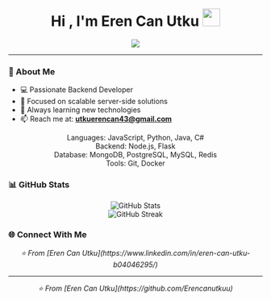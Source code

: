  <h1 align="center">Hi , I'm Eren Can Utku <img 
  src="https://media.giphy.com/media/TEnXkcsHrP4YedChhA/giphy.gif" 
  width="35"></h1>
  <p align="center">
    <img src="https://readme-typing-svg.demolab.com/?lines=Software+Engineer
  ;Backend+Developer;Always+learning+new+things&center=true&width=500&height
  =50&duration=3000&pause=1000">
  </p>

  ---

  ### 🚀 About Me
  - 💻 Passionate Backend Developer
  - 🎯 Focused on scalable server-side solutions
  - 🌱 Always learning new technologies
  - 📫 Reach me at: **utkuerencan43@gmail.com**


  <div align="center">
    Languages: JavaScript, Python, Java, C#

  </div>
   <div align="center">
     Backend:   Node.js, Flask
  </div>
   <div align="center">
     Database:  MongoDB, PostgreSQL, MySQL, Redis

  </div>
   <div align="center">
     Tools:     Git, Docker

  </div>




 
  
  ### 📊 GitHub Stats
 <div align="center">
    <img src="https://github-readme-stats.vercel.app/api?username=Erencanutkuu&show_icons=true&theme=radical&hide_border=true" alt="GitHub 
  Stats" />
  </div>

  <div align="center">
    <img src="https://github-readme-streak-stats.herokuapp.com/?user=Erencanutkuu&theme=radical&hide_border=true" alt="GitHub Streak" />
  </div>

  ### 🌐 Connect With Me
 <div align="center">
    <i>⭐️ From [Eren Can Utku](https://www.linkedin.com/in/eren-can-utku-b04046295/)</i>
  </div>

  ---
  <div align="center">
    <i>⭐️ From [Eren Can Utku](https://github.com/Erencanutkuu)</i>
  </div>


